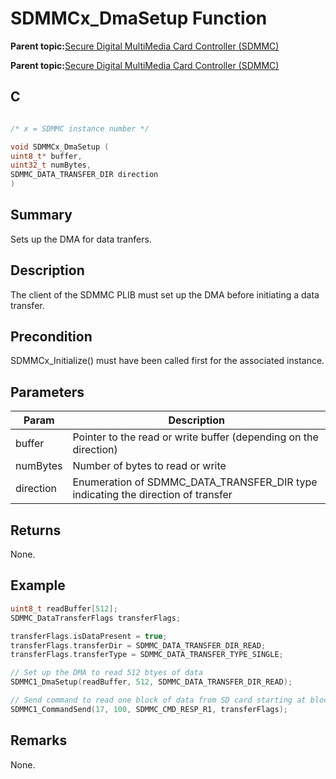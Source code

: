 # SDMMCx\_DmaSetup Function

**Parent topic:**[Secure Digital MultiMedia Card Controller \(SDMMC\)](GUID-670F0003-D51D-457F-BF15-845C30D30C12.md)

**Parent topic:**[Secure Digital MultiMedia Card Controller \(SDMMC\)](GUID-9384AD3C-4E33-479E-B7BB-005772421CB2.md)

## C

```c

/* x = SDMMC instance number */

void SDMMCx_DmaSetup (
uint8_t* buffer,
uint32_t numBytes,
SDMMC_DATA_TRANSFER_DIR direction
)
```

## Summary

Sets up the DMA for data tranfers.

## Description

The client of the SDMMC PLIB must set up the DMA before initiating a data transfer.

## Precondition

SDMMCx\_Initialize\(\) must have been called first for the associated instance.

## Parameters

|Param|Description|
|-----|-----------|
|buffer|Pointer to the read or write buffer \(depending on the direction\)|
|numBytes|Number of bytes to read or write|
|direction|Enumeration of SDMMC\_DATA\_TRANSFER\_DIR type indicating the direction of transfer|

## Returns

None.

## Example

```c
uint8_t readBuffer[512];
SDMMC_DataTransferFlags transferFlags;

transferFlags.isDataPresent = true;
transferFlags.transferDir = SDMMC_DATA_TRANSFER_DIR_READ;
transferFlags.transferType = SDMMC_DATA_TRANSFER_TYPE_SINGLE;

// Set up the DMA to read 512 btyes of data
SDMMC1_DmaSetup(readBuffer, 512, SDMMC_DATA_TRANSFER_DIR_READ);

// Send command to read one block of data from SD card starting at block address 100
SDMMC1_CommandSend(17, 100, SDMMC_CMD_RESP_R1, transferFlags);
```

## Remarks

None.

